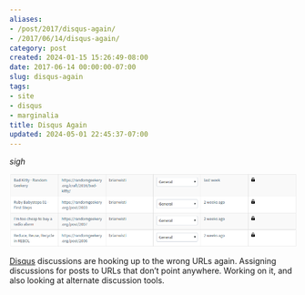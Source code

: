 ```yaml
---
aliases:
- /post/2017/disqus-again/
- /2017/06/14/disqus-again/
category: post
created: 2024-01-15 15:26:49-08:00
date: 2017-06-14 00:00:00-07:00
slug: disqus-again
tags:
- site
- disqus
- marginalia
title: Disqus Again
updated: 2024-05-01 22:45:37-07:00
---
```


*sigh*

![attachments/img/2017/cover-2017-06-14.png](../../../attachments/img/2017/cover-2017-06-14.png)

[Disqus](https://disqus.com/) discussions are hooking up to the wrong URLs again.
Assigning discussions for posts to URLs that don’t point anywhere.
Working on it, and also looking at alternate discussion tools.